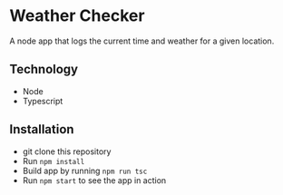 # Weather Checker

A node app that logs the current time and weather for a given location.

## Technology

- Node
- Typescript


## Installation

- git clone this repository
- Run `npm install`
- Build app by running `npm run tsc`
- Run `npm start` to see the app in action

